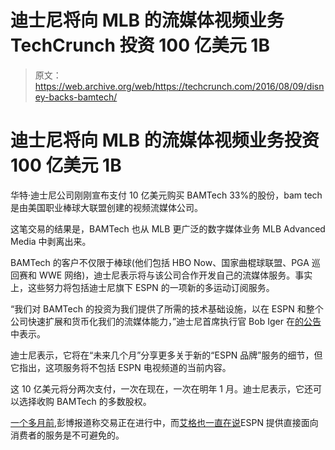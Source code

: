 # 迪士尼将向 MLB 的流媒体视频业务 TechCrunch 投资 100 亿美元 1B

> 原文：<https://web.archive.org/web/https://techcrunch.com/2016/08/09/disney-backs-bamtech/>

# 迪士尼将向 MLB 的流媒体视频业务投资 100 亿美元 1B

华特·迪士尼公司刚刚宣布支付 10 亿美元购买 BAMTech 33%的股份，bam tech 是由美国职业棒球大联盟创建的视频流媒体公司。

这笔交易的结果是，BAMTech 也从 MLB 更广泛的数字媒体业务 MLB Advanced Media 中剥离出来。

BAMTech 的客户不仅限于棒球(他们包括 HBO Now、国家曲棍球联盟、PGA 巡回赛和 WWE 网络)，迪士尼表示将与该公司合作开发自己的流媒体服务。事实上，这些努力将包括迪士尼旗下 ESPN 的一项新的多运动订阅服务。

“我们对 BAMTech 的投资为我们提供了所需的技术基础设施，以在 ESPN 和整个公司快速扩展和货币化我们的流媒体能力，”迪士尼首席执行官 Bob Iger 在[的公告](https://web.archive.org/web/20230108053509/http://www.businesswire.com/news/home/20160809006274/en/)中表示。

迪士尼表示，它将在“未来几个月”分享更多关于新的“ESPN 品牌”服务的细节，但它指出，这项服务将不包括 ESPN 电视频道的当前内容。

这 10 亿美元将分两次支付，一次在现在，一次在明年 1 月。迪士尼表示，它还可以选择收购 BAMTech 的多数股权。

[一个多月前,](https://web.archive.org/web/20230108053509/http://www.bloomberg.com/news/articles/2016-06-30/disney-said-to-buy-stake-in-mlb-s-video-arm-in-3-5-billion-deal)彭博报道称交易正在进行中，而[艾格也一直在说](https://web.archive.org/web/20230108053509/http://blogs.wsj.com/cmo/2015/07/27/disneys-bob-iger-inevitable-that-espn-goes-direct-to-consumer/)ESPN 提供直接面向消费者的服务是不可避免的。